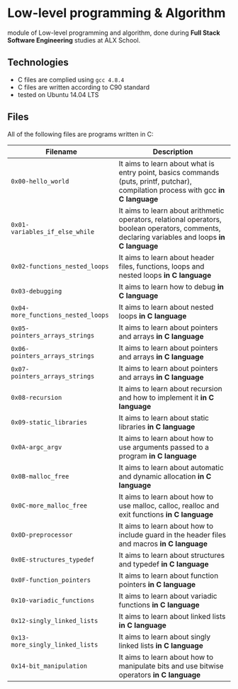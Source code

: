 # Low-level programming & Algorithm

module of Low-level programming and algorithm, done during **Full Stack Software Engineering** studies at ALX School.

## Technologies
* C files are complied using `gcc 4.8.4`
* C files are written according to C90 standard
* tested on Ubuntu 14.04 LTS

## Files

All of the following files are programs written in C:

| Filename | Description |
| -------- | ----------- |
| `0x00-hello_world` | 	It aims to learn about what is entry point, basics commands (puts, printf, putchar), compilation process with gcc **in C language** |
| `0x01-variables_if_else_while` | 	It aims to learn about arithmetic operators, relational operators, boolean operators, comments, declaring variables and loops **in C language** |
| `0x02-functions_nested_loops` | 	It aims to learn about header files, functions, loops and nested loops **in C language** |
| `0x03-debugging` | It aims to learn how to debug **in C language** |
| `0x04-more_functions_nested_loops` | It aims to learn about nested loops **in C language** |
| `0x05-pointers_arrays_strings` | It aims to learn about pointers and arrays **in C language** |
| `0x06-pointers_arrays_strings` | It aims to learn about pointers and arrays **in C language** |
| `0x07-pointers_arrays_strings`	| It aims to learn about pointers and arrays **in C language** |
| `0x08-recursion` | It aims to learn about recursion and how to implement it **in C language** |
| `0x09-static_libraries` | It aims to learn about static libraries **in C language** |
| `0x0A-argc_argv`	| It aims to learn about how to use arguments passed to a program **in C language** |
| `0x0B-malloc_free`	| It aims to learn about automatic and dynamic allocation **in C language** |
| `0x0C-more_malloc_free` | It aims to learn about how to use malloc, calloc, realloc and exit functions **in C language** |
| `0x0D-preprocessor` | It aims to learn about how to include guard in the header files and macros **in C language** |
| `0x0E-structures_typedef` | It aims to learn about structures and typedef **in C language** |
| `0x0F-function_pointers` | It aims to learn about function pointers **in C language** |
| `0x10-variadic_functions` | It aims to learn about variadic functions **in C language** |
| `0x12-singly_linked_lists` | It aims to learn about linked lists **in C language** |
| `0x13-more_singly_linked_lists`	|It aims to learn about singly linked lists **in C language** |
| `0x14-bit_manipulation`	| It aims to learn about how to manipulate bits and use bitwise operators **in C language** |
